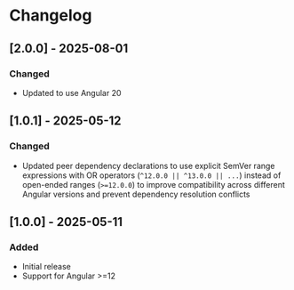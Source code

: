 # Changelog

## [2.0.0] - 2025-08-01

### Changed
- Updated to use Angular 20

## [1.0.1] - 2025-05-12

### Changed
- Updated peer dependency declarations to use explicit SemVer range expressions with OR operators (`^12.0.0 || ^13.0.0 || ...`) instead of open-ended ranges (`>=12.0.0`) to improve compatibility across different Angular versions and prevent dependency resolution conflicts

## [1.0.0] - 2025-05-11

### Added
- Initial release
- Support for Angular >=12

